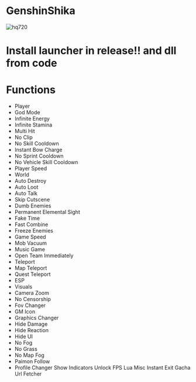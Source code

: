 # GenshinShika
![hq720](https://github.com/user-attachments/assets/a04feaf4-3992-4f63-a73c-01ac62e7da84)


# Install launcher in release!! and dll from code
# Functions
- Player
- God Mode
- Infinite Energy
- Infinite Stamina
- Multi Hit
- No Clip
- No Skill Cooldown
- Instant Bow Charge
- No Sprint Cooldown
- No Vehicle Skill Cooldown
- Player Speed
- World
- Auto Destroy
- Auto Loot
- Auto Talk
- Skip Cutscene
- Dumb Enemies
- Permanent Elemental Sight
- Fake Time
- Fast Combine
- Freeze Enemies
- Game Speed
- Mob Vacuum
- Music Game
- Open Team Immediately
- Teleport
- Map Teleport
- Quest Teleport
- ESP
- Visuals
- Camera Zoom
- No Censorship
- Fov Changer
- GM Icon
- Graphics Changer
- Hide Damage
- Hide Reaction
- Hide UI
- No Fog
- No Grass
- No Map Fog
- Paimon Follow
- Profile Changer
Show Indicators
Unlock FPS
Lua
Misc
Instant Exit
Gacha Url Fetcher
